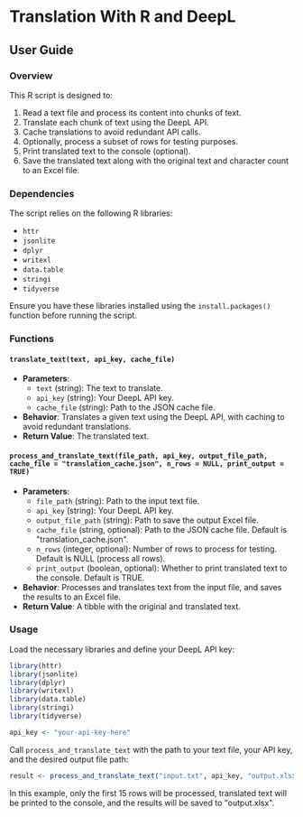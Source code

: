 # Translation With R and DeepL

## User Guide

### Overview

This R script is designed to:

1. Read a text file and process its content into chunks of text.
2. Translate each chunk of text using the DeepL API.
3. Cache translations to avoid redundant API calls.
4. Optionally, process a subset of rows for testing purposes.
5. Print translated text to the console (optional).
6. Save the translated text along with the original text and character count to an Excel file.

### Dependencies

The script relies on the following R libraries:

- `httr`
- `jsonlite`
- `dplyr`
- `writexl`
- `data.table`
- `stringi`
- `tidyverse`

Ensure you have these libraries installed using the `install.packages()` function before running the script.

### Functions

#### `translate_text(text, api_key, cache_file)`

- **Parameters**:
  - `text` (string): The text to translate.
  - `api_key` (string): Your DeepL API key.
  - `cache_file` (string): Path to the JSON cache file.
- **Behavior**: Translates a given text using the DeepL API, with caching to avoid redundant translations.
- **Return Value**: The translated text.

#### `process_and_translate_text(file_path, api_key, output_file_path, cache_file = "translation_cache.json", n_rows = NULL, print_output = TRUE)`

- **Parameters**:
  - `file_path` (string): Path to the input text file.
  - `api_key` (string): Your DeepL API key.
  - `output_file_path` (string): Path to save the output Excel file.
  - `cache_file` (string, optional): Path to the JSON cache file. Default is "translation_cache.json".
  - `n_rows` (integer, optional): Number of rows to process for testing. Default is NULL (process all rows).
  - `print_output` (boolean, optional): Whether to print translated text to the console. Default is TRUE.
- **Behavior**: Processes and translates text from the input file, and saves the results to an Excel file.
- **Return Value**: A tibble with the original and translated text.

### Usage

Load the necessary libraries and define your DeepL API key:

```r
library(httr)
library(jsonlite)
library(dplyr)
library(writexl)
library(data.table)
library(stringi)
library(tidyverse)

api_key <- "your-api-key-here"
```

Call `process_and_translate_text` with the path to your text file, your API key, and the desired output file path:

```r
result <- process_and_translate_text("input.txt", api_key, "output.xlsx", n_rows = 15)
```

In this example, only the first 15 rows will be processed, translated text will be printed to the console, and the results will be saved to "output.xlsx".
